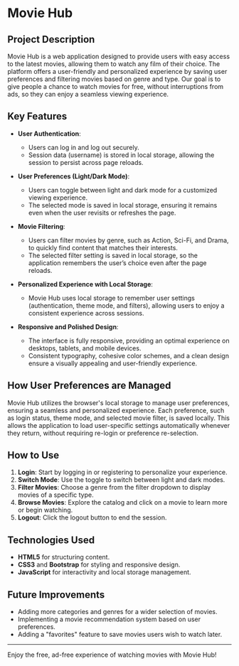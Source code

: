 # Movie Hub

## Project Description
Movie Hub is a web application designed to provide users with easy access to the latest movies, allowing them to watch any film of their choice. The platform offers a user-friendly and personalized experience by saving user preferences and filtering movies based on genre and type. Our goal is to give people a chance to watch movies for free, without interruptions from ads, so they can enjoy a seamless viewing experience.

## Key Features

- **User Authentication**: 
  - Users can log in and log out securely. 
  - Session data (username) is stored in local storage, allowing the session to persist across page reloads.
  
- **User Preferences (Light/Dark Mode)**:
  - Users can toggle between light and dark mode for a customized viewing experience.
  - The selected mode is saved in local storage, ensuring it remains even when the user revisits or refreshes the page.

- **Movie Filtering**:
  - Users can filter movies by genre, such as Action, Sci-Fi, and Drama, to quickly find content that matches their interests.
  - The selected filter setting is saved in local storage, so the application remembers the user’s choice even after the page reloads.

- **Personalized Experience with Local Storage**:
  - Movie Hub uses local storage to remember user settings (authentication, theme mode, and filters), allowing users to enjoy a consistent experience across sessions.

- **Responsive and Polished Design**:
  - The interface is fully responsive, providing an optimal experience on desktops, tablets, and mobile devices.
  - Consistent typography, cohesive color schemes, and a clean design ensure a visually appealing and user-friendly experience.

## How User Preferences are Managed
Movie Hub utilizes the browser's local storage to manage user preferences, ensuring a seamless and personalized experience. Each preference, such as login status, theme mode, and selected movie filter, is saved locally. This allows the application to load user-specific settings automatically whenever they return, without requiring re-login or preference re-selection.

## How to Use
1. **Login**: Start by logging in or registering to personalize your experience.
2. **Switch Mode**: Use the toggle to switch between light and dark modes.
3. **Filter Movies**: Choose a genre from the filter dropdown to display movies of a specific type.
4. **Browse Movies**: Explore the catalog and click on a movie to learn more or begin watching.
5. **Logout**: Click the logout button to end the session.

## Technologies Used
- **HTML5** for structuring content.
- **CSS3** and **Bootstrap** for styling and responsive design.
- **JavaScript** for interactivity and local storage management.

## Future Improvements
- Adding more categories and genres for a wider selection of movies.
- Implementing a movie recommendation system based on user preferences.
- Adding a "favorites" feature to save movies users wish to watch later.

---

Enjoy the free, ad-free experience of watching movies with Movie Hub!
